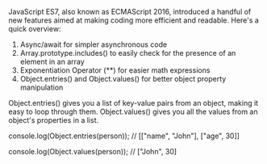 
JavaScript ES7, also known as ECMAScript 2016, introduced a handful of new features aimed at making coding more efficient and readable. Here's a quick overview:

1. Async/await for simpler asynchronous code
2. Array.prototype.includes() to easily check for the presence of an element in an array
3. Exponentiation Operator (**) for easier math expressions
4. Object.entries() and Object.values() for better object property manipulation

Object.entries() gives you a list of key-value pairs from an object, making it easy to loop through them.
Object.values() gives you all the values from an object's properties in a list.

console.log(Object.entries(person)); 
// [["name", "John"], ["age", 30]]

console.log(Object.values(person));
// ["John", 30]